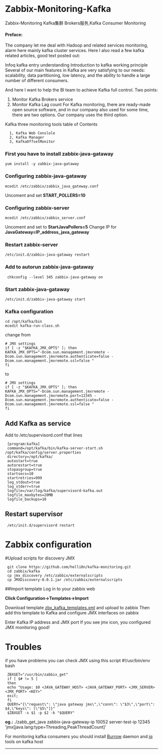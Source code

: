 # Zabbix-Monitoring-Kafka
Zabbix-Monitoring Kafka集群 Brokers服务,Kafka Consumer Monitoring


#### Preface:

The company let me deal with Hadoop and related services monitoring, alarm here mainly kafka cluster services. Here I also read a few kafka related articles, good text posted out:

Infoq kafka entry understanding
Introduction to kafka working principle
Several of our main features in Kafka are very satisfying to our needs: scalability, data partitioning, low latency, and the ability to handle a large number of different consumers.

And here I want to help the BI team to achieve Kafka full control. Two points:

   1. Monitor Kafka Brokers service
   2. Monitor Kafka Lag count
For Kafka monitoring, there are ready-made open source software, and in our company also used for some time, there are two options. Our company uses the third option.

Kafka three monitoring tools
table of Contents

```
  1, Kafka Web Conslole
  2, Kafka Manager
  3, KafkaOffsetMonitor
```


### First you have to install zabbix-java-gataway
 
    yum install -y zabbix-java-gataway
### Configuring zabbix-java-gataway
    mcedit /etc/zabbix/zabbix_java_gateway.conf
Uncoment and set **START_POLLERS=10**
### Configuring zabbix-server
    mcedit /etc/zabbix/zabbix_server.conf
Uncoment and set to **StartJavaPollers=5**
Change IP for **JavaGateway=IP_address_java_gateway**
### Restart zabbix-server
    /etc/init.d/zabbix-java-gataway restart
### Add to autorun zabbix-java-gataway
     chkconfig --level 345 zabbix-java-gataway on
### Start zabbix-java-gataway
    /etc/init.d/zabbix-java-gataway start
### Kafka configuration

    cd /opt/kafka/bin
    mcedit kafka-run-class.sh

change from

    # JMX settings
    if [ -z "$KAFKA_JMX_OPTS" ]; then
    KAFKA_JMX_OPTS="-Dcom.sun.management.jmxremote -Dcom.sun.management.jmxremote.authenticate=false -   Dcom.sun.management.jmxremote.ssl=false "
    fi

to

    # JMX settings
    if [ -z "$KAFKA_JMX_OPTS" ]; then
    KAFKA_JMX_OPTS="-Dcom.sun.management.jmxremote -Dcom.sun.management.jmxremote.port=12345 -    Dcom.sun.management.jmxremote.authenticate=false -Dcom.sun.management.jmxremote.ssl=false "
    fi
## Add Kafka as service

Add to /etc/supervisord.conf that lines

     [program:kafka]
     command=/opt/kafka/bin/kafka-server-start.sh /opt/kafka/config/server.properties
     directory=/opt/kafka/
     autostart=true
     autorestart=true
     stopasgroup=true
     startsecs=10
     startretries=999
     log_stdout=true
     log_stderr=true
     logfile=/var/log/kafka/supervisord-kafka.out
     logfile_maxbytes=20MB
     logfile_backups=10
## Restart supervisor 
     /etc/init.d/supervisord restart
# Zabbix configuration

#Upload scripts for discovery JMX

     git clone https://github.com/helli0n/kafka-monitoring.git 
     cd zabbix/kafka
     cp jmx_discovery /etc/zabbix/externalscripts
     cp JMXDiscovery-0.0.1.jar /etc/zabbix/externalscripts

##Import template
Log in to your zabbix web

**Click Configuration->Templates->Import**

Download template [zbx_kafka_templates.xml](https://github.com/helli0n/kafka-monitoring/blob/master/zbx_kafka_templates.xml) and upload to zabbix
Then add this template to Kafka and configure JMX interfaces on zabbix 

Enter Kafka IP address and JMX port
If you see jmx icon, you configured JMX monitoring  good!

# Troubles 
if you have problems you can check JMX using this script
     #!/usr/bin/env bash
     
     ZBXGET="/usr/bin/zabbix_get"
     if [ $# != 5 ]
     then
     echo "Usage: $0 <JAVA_GATEWAY_HOST> <JAVA_GATEWAY_PORT> <JMX_SERVER> <JMX_PORT> <KEY>"
     exit;
     fi
     QUERY="{\"request\": \"java gateway jmx\",\"conn\": \"$3\",\"port\": $4,\"keys\": [\"$5\"]}"
     $ZBXGET -s $1 -p $2 -k "$QUERY"

**eg.:** ./zabb_get_java  zabbix-java-gateway-ip 10052 server-test-ip 12345 
'jmx[java.lang:type=Threading,PeakThreadCount]'

For monitoring kafka consumers you should install [Burrow](https://github.com/linkedin/Burrow/) daemon and [jq](https://stedolan.github.io/jq/download/) tools on kafka host

***
